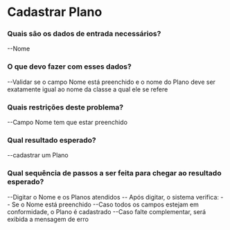 # Cadastrar Plano

### Quais são os dados de entrada necessários?

--Nome

### O que devo fazer com esses dados?

--Validar se o campo Nome está preenchido e o nome do Plano deve ser exatamente igual ao nome da classe a qual ele se refere

### Quais restrições deste problema?

--Campo Nome tem que estar preenchido

### Qual resultado esperado?

--cadastrar um Plano

### Qual sequência de passos a ser feita para chegar ao resultado esperado?

--Digitar o Nome e os Planos atendidos
-- Após digitar, o sistema verifica:
-- Se o Nome está preenchido
--Caso todos os campos estejam em conformidade, o Plano é cadastrado
--Caso falte complementar, será exibida a mensagem de erro